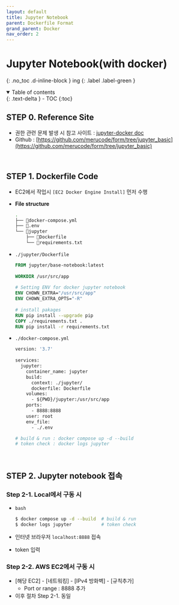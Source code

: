 ```yaml
---
layout: default
title: Jupyter Notebook
parent: Dockerfile Format
grand_parent: Docker
nav_order: 2
---
```


# Jupyter Notebook(with docker)
{: .no_toc .d-inline-block }
ing
{: .label .label-green }

<details open markdown="block">
  <summary>
    Table of contents
  </summary>
  {: .text-delta }
- TOC
{:toc}
</details>
<!------------------------------------ STEP ------------------------------------>

## STEP 0. Reference Site

* 권한 관련 문제 발생 시 참고 사이트 : [jupyter-docker doc](https://jupyter-docker-stacks.readthedocs.io/en/latest/using/troubleshooting.html)
* Github : [https://github.com/merucode/form/tree/jupyter_basic](https://github.com/merucode/form/tree/jupyter_basic)

<br>

## STEP 1. Dockerfile Code

* EC2에서 작업시 `[EC2 Docker Engine Install]` 먼저 수행

* **File structure**

  ```bash
  .
  ├── 📄docker-compose.yml
  ├── 📄.env
  └── 📁jupyter
      ├── 📄Dockerfile
      └── 📄requirements.txt
  ```
  
* `./jupyter/Dockerfile`

  ```dockerfile
  FROM jupyter/base-notebook:latest
    
  WORKDIR /usr/src/app
        
  # Setting ENV for docker jupyter notebook
  ENV CHOWN_EXTRA="/usr/src/app"
  ENV CHOWN_EXTRA_OPTS="-R"
    
  # install pakages
  RUN pip install --upgrade pip
  COPY ./requirements.txt .
  RUN pip install -r requirements.txt
  ```

* `./docker-compose.yml`

  ```dockerfile
  version: '3.7'
    
  services:
    jupyter:
      container_name: jupyter
      build:
        context: ./jupyter/
        dockerfile: Dockerfile
      volumes:
        - ${PWD}/jupyter:/usr/src/app
      ports:
        - 8888:8888
      user: root
      env_file:
        - ./.env
  
  # build & run : docker compose up -d --build
  # token check : docker logs jupyter
  ```

<br>

## STEP 2. Jupyter notebook 접속

### Step 2-1. Local에서 구동 시

* `bash`
  
  ```bash
  $ docker compose up -d --build  # build & run
  $ docker logs jupyter           # token check
  ```

* 인터넷 브라우저 `localhost:8888` 접속
* token 입력


### Step 2-2. AWS EC2에서 구동 시

* [해당 EC2] - [네트워킹] - [IPv4 방화벽] - [규칙추가]
  * Port or range : 8888 추가
* 이후 절차 Step 2-1. 동일